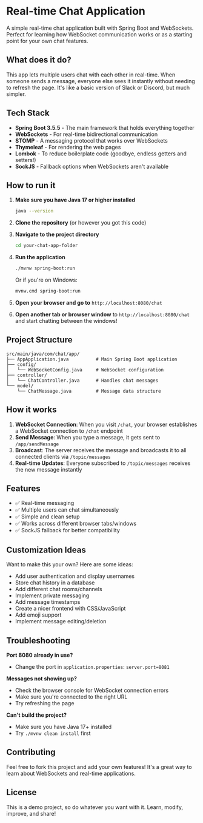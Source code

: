 # Real-time Chat Application

A simple real-time chat application built with Spring Boot and WebSockets. Perfect for learning how WebSocket communication works or as a starting point for your own chat features.

## What does it do?

This app lets multiple users chat with each other in real-time. When someone sends a message, everyone else sees it instantly without needing to refresh the page. It's like a basic version of Slack or Discord, but much simpler.

## Tech Stack

- **Spring Boot 3.5.5** - The main framework that holds everything together
- **WebSockets** - For real-time bidirectional communication
- **STOMP** - A messaging protocol that works over WebSockets
- **Thymeleaf** - For rendering the web pages
- **Lombok** - To reduce boilerplate code (goodbye, endless getters and setters!)
- **SockJS** - Fallback options when WebSockets aren't available

## How to run it

1. **Make sure you have Java 17 or higher installed**
   ```bash
   java --version
   ```

2. **Clone the repository** (or however you got this code)

3. **Navigate to the project directory**
   ```bash
   cd your-chat-app-folder
   ```

4. **Run the application**
   ```bash
   ./mvnw spring-boot:run
   ```
   
   Or if you're on Windows:
   ```bash
   mvnw.cmd spring-boot:run
   ```

5. **Open your browser and go to** `http://localhost:8080/chat`

6. **Open another tab or browser window** to `http://localhost:8080/chat` and start chatting between the windows!

## Project Structure

```
src/main/java/com/chat/app/
├── AppApplication.java          # Main Spring Boot application
├── config/
│   └── WebSocketConfig.java     # WebSocket configuration
├── controller/
│   └── ChatController.java      # Handles chat messages
└── model/
    └── ChatMessage.java         # Message data structure
```

## How it works

1. **WebSocket Connection**: When you visit `/chat`, your browser establishes a WebSocket connection to `/chat` endpoint
2. **Send Message**: When you type a message, it gets sent to `/app/sendMessage`
3. **Broadcast**: The server receives the message and broadcasts it to all connected clients via `/topic/messages`
4. **Real-time Updates**: Everyone subscribed to `/topic/messages` receives the new message instantly

## Features

- ✅ Real-time messaging
- ✅ Multiple users can chat simultaneously  
- ✅ Simple and clean setup
- ✅ Works across different browser tabs/windows
- ✅ SockJS fallback for better compatibility

## Customization Ideas

Want to make this your own? Here are some ideas:

- Add user authentication and display usernames
- Store chat history in a database
- Add different chat rooms/channels
- Implement private messaging
- Add message timestamps
- Create a nicer frontend with CSS/JavaScript
- Add emoji support
- Implement message editing/deletion

## Troubleshooting

**Port 8080 already in use?**
- Change the port in `application.properties`: `server.port=8081`

**Messages not showing up?**
- Check the browser console for WebSocket connection errors
- Make sure you're connected to the right URL
- Try refreshing the page

**Can't build the project?**
- Make sure you have Java 17+ installed
- Try `./mvnw clean install` first

## Contributing

Feel free to fork this project and add your own features! It's a great way to learn about WebSockets and real-time applications.

## License

This is a demo project, so do whatever you want with it. Learn, modify, improve, and share!
